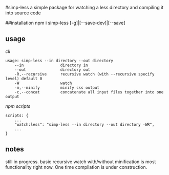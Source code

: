 #simp-less
a simple package for watching a less directory and compiling it into source code

##installation
	npm i simp-less [-g]|[--save-dev]|[--save]

## usage
*cli*

	usage: simp-less --in directory --out directory
		--in				directory in
		--out 				directory out
		-R,--recursive		recursive watch (with --recursive specify level) default 0
		-W					watch
		-m,--minify			minify css output
    	-c,--concat 		concatenate all input files together into one output
	

*npm scripts*

	scripts: {
		...
	    "watch:less": "simp-less --in directory --out directory -WR",
		...
	}

## notes
still in progress. basic recursive watch with/without minification is most functionality right now. One time compilation is under construction.

